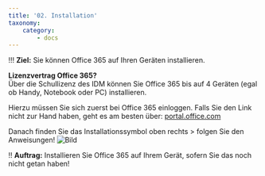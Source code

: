 ```yaml
---
title: '02. Installation'
taxonomy:
    category:
        - docs
---
```


!!! **Ziel:** Sie können Office 365 auf Ihren Geräten installieren.

**Lizenzvertrag Office 365?**<br>
Über die Schullizenz des IDM können Sie Office 365 bis auf 4 Geräten (egal ob Handy, Notebook oder PC) installieren.

Hierzu müssen Sie sich zuerst bei Office 365 einloggen. Falls Sie den Link nicht zur Hand haben, geht es am besten über: [portal.office.com](https://portal.office.com)

Danach finden Sie das Installationssymbol oben rechts > folgen Sie den Anweisungen!
![Bild](http://tacamo.ch/byod/resources/365_inst.jpg)

!! **Auftrag:** Installieren Sie Office 365 auf Ihrem Gerät, sofern Sie das noch nicht getan haben!

